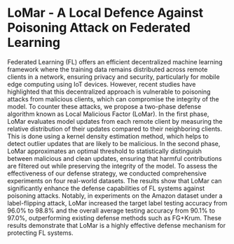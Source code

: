 # LoMar - A Local Defence Against Poisoning Attack on Federated Learning

Federated Learning (FL) offers an efficient decentralized machine learning framework where the training data remains distributed across remote clients in a network, ensuring privacy and security, particularly for mobile edge computing using IoT devices. However, recent studies have highlighted that this decentralized approach is vulnerable to poisoning attacks from malicious clients, which can compromise the integrity of the model. To counter these attacks, we propose a two-phase defense algorithm known as Local Malicious Factor (LoMar). In the first phase, LoMar evaluates model updates from each remote client by measuring the relative distribution of their updates compared to their neighboring clients. This is done using a kernel density estimation method, which helps to detect outlier updates that are likely to be malicious. In the second phase, LoMar approximates an optimal threshold to statistically distinguish between malicious and clean updates, ensuring that harmful contributions are filtered out while preserving the integrity of the model. To assess the effectiveness of our defense strategy, we conducted comprehensive experiments on four real-world datasets. The results show that LoMar can significantly enhance the defense capabilities of FL systems against poisoning attacks. Notably, in experiments on the Amazon dataset under a label-flipping attack, LoMar increased the target label testing accuracy from 96.0% to 98.8% and the overall average testing accuracy from 90.1% to 97.0%, outperforming existing defense methods such as FG+Krum. These results demonstrate that LoMar is a highly effective defense mechanism for protecting FL systems.
